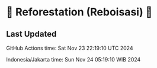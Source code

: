 
# 🌳 Reforestation (Reboisasi) 🌲

## Last Updated

GitHub Actions time: Sat Nov 23 22:19:10 UTC 2024

Indonesia/Jakarta time: Sun Nov 24 05:19:10 WIB 2024
